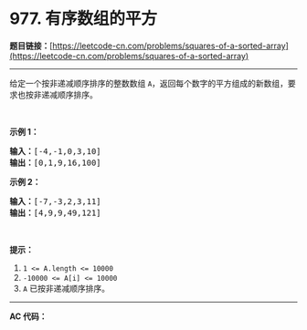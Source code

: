# 977. 有序数组的平方

**题目链接：**[https://leetcode-cn.com/problems/squares-of-a-sorted-array](https://leetcode-cn.com/problems/squares-of-a-sorted-array)

---

<div class="content__1Y2H">
 <div class="notranslate">
  <p>给定一个按非递减顺序排序的整数数组 <code>A</code>，返回每个数字的平方组成的新数组，要求也按非递减顺序排序。</p> 
  <p>&nbsp;</p> 
  <p><strong>示例 1：</strong></p> 
  <pre class="language-text"><strong>输入：</strong>[-4,-1,0,3,10]
<strong>输出：</strong>[0,1,9,16,100]
</pre> 
  <p><strong>示例 2：</strong></p> 
  <pre class="language-text"><strong>输入：</strong>[-7,-3,2,3,11]
<strong>输出：</strong>[4,9,9,49,121]
</pre> 
  <p>&nbsp;</p> 
  <p><strong>提示：</strong></p> 
  <ol> 
   <li><code>1 &lt;= A.length &lt;= 10000</code></li> 
   <li><code>-10000 &lt;= A[i] &lt;= 10000</code></li> 
   <li><code>A</code>&nbsp;已按非递减顺序排序。</li> 
  </ol> 
 </div>
</div>

---

**AC 代码：**

```java

```